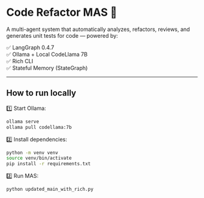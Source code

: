# Code Refactor MAS 🚀

A multi-agent system that automatically analyzes, refactors, reviews, and generates unit tests for code — powered by:

✅ LangGraph 0.4.7  
✅ Ollama + Local CodeLlama 7B  
✅ Rich CLI  
✅ Stateful Memory (StateGraph)  

---

## How to run locally

1️⃣ Start Ollama:

```bash
ollama serve
ollama pull codellama:7b
```

2️⃣ Install dependencies:

```bash 
python -m venv venv
source venv/bin/activate
pip install -r requirements.txt
```

2️⃣ Run MAS:

```bash
python updated_main_with_rich.py
```
